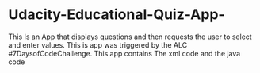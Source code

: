 # Udacity-Educational-Quiz-App-
This Is an App that displays questions and then requests the user to select and enter values. This is app  was triggered by the ALC #7DaysofCodeChallenge. This app contains The xml code and the java code
